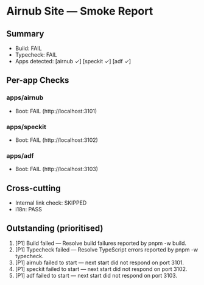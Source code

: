 # Airnub Site — Smoke Report

## Summary
- Build: FAIL
- Typecheck: FAIL
- Apps detected: [airnub ✓] [speckit ✓] [adf ✓]

## Per-app Checks
### apps/airnub
- Boot: FAIL (http://localhost:3101)

### apps/speckit
- Boot: FAIL (http://localhost:3102)

### apps/adf
- Boot: FAIL (http://localhost:3103)

## Cross-cutting
- Internal link check: SKIPPED
- i18n: PASS

## Outstanding (prioritised)
1) [P1] Build failed — Resolve build failures reported by pnpm -w build.
2) [P1] Typecheck failed — Resolve TypeScript errors reported by pnpm -w typecheck.
3) [P1] airnub failed to start — next start did not respond on port 3101.
4) [P1] speckit failed to start — next start did not respond on port 3102.
5) [P1] adf failed to start — next start did not respond on port 3103.
